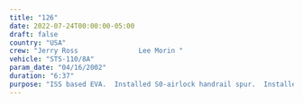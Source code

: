 ```yaml
---
title: "126"
date: 2022-07-24T00:00:00-05:00
draft: false
country: "USA"
crew: "Jerry Ross               Lee Morin "
vehicle: "STS-110/8A"
param_date: "04/16/2002"
duration: "6:37"
purpose: "ISS based EVA.  Installed S0-airlock handrail spur.  Installed handrails and 2 CETA lights on S0.  Deployed CETA energy absorbers.  Removed/stowed S0 keel and drag link.  J400 reconfigured.  CID 7/8 installed.  Failed Trace Gas Analyzer DTO.  "
---
```

